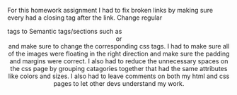 For this homework assignment I had to fix broken links by making sure every <a> had a closing tag after the link.
Change regular <div> tags to Semantic tags/sections such as <header> <section> or <main> and make sure to change the corresponding css tags.
I had to make sure all of the images were floating in the right direction and make sure the padding and margins were correct.
I also had to reduce the unnecessary spaces on the css page by grouping catagories together that had the same attributes like colors and sizes.
I also had to leave comments on both my html and css pages to let other devs understand my work.
